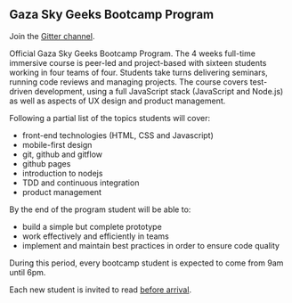 ## Gaza Sky Geeks Bootcamp Program

Join the [Gitter channel](https://goo.gl/Dd3W0y).

Official Gaza Sky Geeks Bootcamp Program. The 4 weeks full-time immersive course is peer-led and project-based with sixteen students working in four teams of four. Students take turns delivering seminars, running code reviews and managing projects. The course covers test-driven development, using a full JavaScript stack (JavaScript and Node.js) as well as aspects of UX design and product management.

Following a partial list of the topics students will cover:

- front-end technologies (HTML, CSS and Javascript)
- mobile-first design
- git, github and gitflow
- github pages
- introduction to nodejs
- TDD and continuous integration
- product management

By the end of the program student will be able to:

- build a simple but complete prototype
- work effectively and efficiently in teams
- implement and maintain best practices in order to ensure code quality

During this period, every bootcamp student is expected to come from 9am until 6pm.

Each new student is invited to read [before arrival](/playbook).
